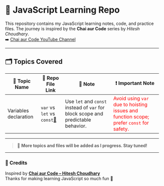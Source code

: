 # 📘 JavaScript Learning Repo

This repository contains my JavaScript learning notes, code, and practice files. The journey is inspired by the **Chai aur Code** series by _Hitesh Choudhary_.  
➡️ [Chai aur Code YouTube Channel](https://www.youtube.com/@chaiaurcode)

---

## 🗂️ Topics Covered

| 📌 Topic Name         | 📁 Repo File Link                                          | 📝 Note                                                                          | ❗ Important Note                                                                                                      |
| --------------------- | ---------------------------------------------------------- | -------------------------------------------------------------------------------- | ---------------------------------------------------------------------------------------------------------------------- |
| Variables declaration | `var` vs `let` vs `const`[🔗](./01_basics/01_variables.js) | Use `let` and `const` instead of `var` for block scope and predictable behavior. | <span style="color:red">Avoid using `var` due to hoisting issues and function scope; prefer `const` for safety.</span> |


---

> 🧠 **More topics and files will be added as I progress. Stay tuned!**

---

### 📣 Credits

Inspired by **[Chai aur Code – Hitesh Choudhary](https://www.youtube.com/@HiteshChoudhary)**  
Thanks for making learning JavaScript so much fun 🙌
